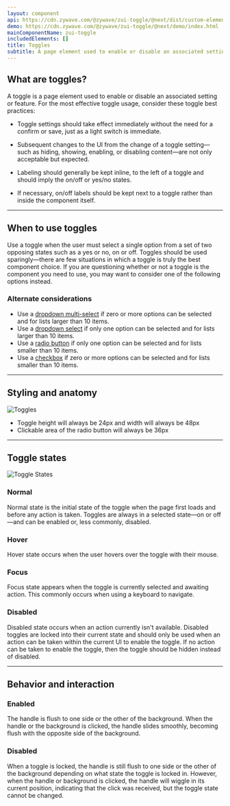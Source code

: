 ```yaml
---
layout: component
api: https://cdn.zywave.com/@zywave/zui-toggle/@next/dist/custom-elements.json
demo: https://cdn.zywave.com/@zywave/zui-toggle/@next/demo/index.html
mainComponentName: zui-toggle
includedElements: []
title: Toggles
subtitle: A page element used to enable or disable an associated setting or feature.
---
```


## What are toggles?

A toggle is a page element used to enable or disable an associated setting or feature. For the most effective toggle usage, consider these toggle best practices:

- Toggle settings should take effect immediately without the need for a confirm or save, just as a light switch is immediate.

- Subsequent changes to the UI from the change of a toggle setting&mdash;such as hiding, showing, enabling, or disabling content&mdash;are not only acceptable but expected.

- Labeling should generally be kept inline, to the left of a toggle and should imply the on/off or yes/no states.

- If necessary, on/off labels should be kept next to a toggle rather than inside the component itself.

---

## When to use toggles

Use a toggle when the user must select a single option from a set of two opposing states such as a yes or no, on or off. Toggles should be used sparingly&mdash;there are few situations in which a toggle is truly the best component choice. If you are questioning whether or not a toggle is the component you need to use, you may want to consider one of the following options instead.

### Alternate considerations

- Use a [dropdown multi-select](components/dropdown-multi-select/) if zero or more options can be selected and for lists larger than 10 items.
- Use a [dropdown select](components/dropdown-select/) if only one option can be selected and for lists larger than 10 items.
- Use a [radio button](components/radio-buttons/) if only one option can be selected and for lists smaller than 10 items.
- Use a [checkbox](components/checkboxes/) if zero or more options can be selected and for lists smaller than 10 items.

---

## Styling and anatomy

![Toggles](images/components/toggles/toggles.svg)

- Toggle height will always be 24px and width will always be 48px
- Clickable area of the radio button will always be 36px

---

## Toggle states

![Toggle States](images/components/toggles/toggles_states.svg)

### Normal

Normal state is the initial state of the toggle when the page first loads and before any action is taken. Toggles are always in a selected state&mdash;on or off&mdash;and can be enabled or, less commonly, disabled.

### Hover

Hover state occurs when the user hovers over the toggle with their mouse.

### Focus

Focus state appears when the toggle is currently selected and awaiting action. This commonly occurs when using a keyboard to navigate.

### Disabled

Disabled state occurs when an action currently isn't available. Disabled toggles are locked into their current state and should only be used when an action can be taken within the current UI to enable the toggle. If no action can be taken to enable the toggle, then the toggle should be hidden instead of disabled.

---

## Behavior and interaction

### Enabled

The handle is flush to one side or the other of the background. When the handle or the background is clicked, the handle slides smoothly, becoming flush with the opposite side of the background.

### Disabled

When a toggle is locked, the handle is still flush to one side or the other of the background depending on what state the toggle is locked in. However, when the handle or background is clicked, the handle will wiggle in its current position, indicating that the click was received, but the toggle state cannot be changed.
